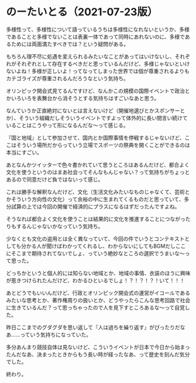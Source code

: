 # のーたいとる（2021-07-23版）

多様性って、多様性について語っているうちは多様性になれないというか、多様であることと多様でないことは表裏一体であって同時にあれないのに、多様であるためには両面満たすべきでは？という疑問がある。

もちろん理不尽に処遇を変えられるみたいなことがあってはいけないし、それぞれがそれぞれとして存在するべきだと思っているんだけど、多様じゃないといけないよね！多様が正しいよ！ってなってしまった世界では個が尊重されるよりもカテゴライズが尊重されるんだろうなという気持ち。

オリンピック開会式見てるんですけど、なんかこの規模の国際イベントで政治とかいろいろを表舞台から消そうとする気持ちはすごいなあと思う。

なんていうか正直絶対にないとは言えないけど（開催地選びとかスポンサーとか）、そういう組織だしそういうイベントですよって体外的に長い間言い続けていることはこうやって形になるんだな～って感じる。

『国と地域』として参加させて、国内とか国際事情を停戦するじゃないけど、ここはそういう場所だからっていう立場でスポーツの祭典を開くことができるのは本当にすごい。

あとなんかツイッターで色々書かれていて思うところはあるんだけど、都合よく文化を使うというのはまあ社会ってそんなもんじゃない？って気持ちがちょっとあるので同意だけど負ではないって感じ。

これは勝手な解釈なんだけど、文化（生活文化みたいなものじゃなくて、芸術とかそういう方向性の文化）って余裕の中に生まれてくるものだと思っていて、多分試算の上では今回の開催で経済的にプラスになるはずだったんですよね。

そうなれば都合よく文化を使うことは結果的に文化を推進することにつながったりもするんじゃないかなっていう気持ち。

少なくとも文化の盗用とは全く異なっていて、今回の件でいうとコンテキストとしても分かる人が聞けばわかってくれるし、わからないにしてもBGMだしここにそこまで期待されてないでしょ、っていう絶妙なところの選択でうまいな～って思った。

どっちかというと個人的には知らない地域とか、地域の事情、衣装のほうに興味が惹きつけられたんだけど、わかるひといるでしょ！？！？！？！いて！！！

あとどうでもいいんだけど、行政とオリンピック開会式の運営がイコールであるみたいな思考とか、著作権周りの扱いとか、どうやったらこんな思考回路で社会に生きているんだ？って思っちゃったので人を見下すところあるな～って自覚した。

昨日ここまでのグダグダを思い返して『人は過ちを繰り返す』がぴったりだなあ……っていう気持ちになっていた。

多分あんまり競技自体は見ないけど、こういうイベントが日本で今日から始まったんだなあ、決まったときからもう長い時が経ったなあ、って歴史を刻んだ気分でした。

終わり。
